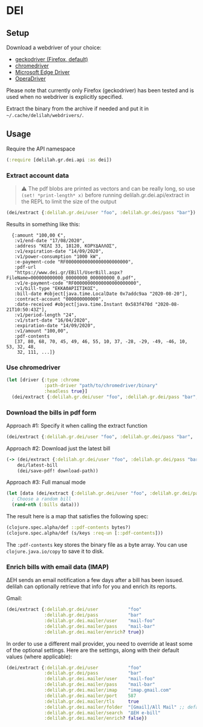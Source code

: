 # DEI

## Setup

Download a webdriver of your choice:

* [geckodriver (Firefox, default)](https://github.com/mozilla/geckodriver/releases)
* [chromedriver](https://chromedriver.chromium.org/downloads)
* [Microsoft Edge Driver](https://developer.microsoft.com/en-us/microsoft-edge/tools/webdriver/#downloads)
* [OperaDriver](https://github.com/operasoftware/operachromiumdriver/releases)

Please note that currently only Firefox (geckodriver) has been tested and is used when no webdriver is explicitly specified.

Extract the binary from the archive if needed and put it in `~/.cache/delilah/webdrivers/`.

## Usage

Require the API namespace

```clojure
(:require [delilah.gr.dei.api :as dei])
```

### Extract account data

> :warning: The pdf blobs are printed as vectors and can be really long, so use `(set! *print-length* x)`
> before running delilah.gr.dei.api/extract in the REPL to limit the size of the output

```clojure
(dei/extract {:delilah.gr.dei/user "foo", :delilah.gr.dei/pass "bar"})
```

Results in something like this:

```
  {:amount "100,00 €",
   :v1/end-date "17/08/2020",
   :address "ΚΕΛΙ 33, 18120, ΚΟΡΥΔΑΛΛΟΣ",
   :v1/expiration-date "14/09/2020",
   :v1/power-consumption "1000 kW",
   :e-payment-code "RF00000000000000000000000",
   :pdf-url
   "https://www.dei.gr/EBill/UserBill.aspx?FileName=000000000000_00000000_000000000_0.pdf",
   :v1/e-payment-code "RF00000000000000000000000",
   :v1/bill-type "ΕΚΚΑΘΑΡΙΣΤΙΚΟΣ",
   :bill-date #object[java.time.LocalDate 0x7addc9aa "2020-08-20"],
   :contract-account "000000000000",
   :date-received #object[java.time.Instant 0x583f470d "2020-08-21T10:50:43Z"],
   :v1/period-length "24",
   :v1/start-date "16/04/2020",
   :expiration-date "14/09/2020",
   :v1/amount "100,00",
   :pdf-contents
   [37, 80, 68, 70, 45, 49, 46, 55, 10, 37, -28, -29, -49, -46, 10, 53, 32, 48,
    32, 111, ...]}
```

### Use chromedriver

```clojure
(let [driver {:type :chrome
              :path-driver "path/to/chromedriver/binary"
              :headless true}]
  (dei/extract {:delilah.gr.dei/user "foo", :delilah.gr.dei/pass "bar", :driver driver}
```

### Download the bills in pdf form

Approach #1: Specify it when calling the extract function

```clojure
(dei/extract {:delilah.gr.dei/user "foo", :delilah.gr.dei/pass "bar", :save-files? true})
```

Approach #2: Download just the latest bill

```clojure
(-> (dei/extract {:delilah.gr.dei/user "foo", :delilah.gr.dei/pass "bar"})
    dei/latest-bill
    (dei/save-pdf! download-path))
```

Approach #3: Full manual mode

```clojure
(let [data (dei/extract {:delilah.gr.dei/user "foo", :delilah.gr.dei/pass "bar"})]
  ; Choose a random bill
  (rand-nth (:bills data)))
```

The result here is a map that satisfies the following spec:
```clojure
(clojure.spec.alpha/def ::pdf-contents bytes?)
(clojure.spec.alpha/def (s/keys :req-un [::pdf-contents]))
```
The `:pdf-contents` key stores the binary file as a byte array. You can use `clojure.java.io/copy` to save it to disk.

### Enrich bills with email data (IMAP)

ΔΕΗ sends an email notification a few days after a bill has been issued.
delilah can optionally retrieve that info for you and enrich its reports.

Gmail:

```clojure
(dei/extract {:delilah.gr.dei/user           "foo"
              :delilah.gr.dei/pass           "bar"
              :delilah.gr.dei.mailer/user    "mail-foo"
              :delilah.gr.dei.mailer/pass    "mail-bar"
              :delilah.gr.dei.mailer/enrich? true})
```

In order to use a different mail provider, you need to override at least some of the optional settings.
Here are the settings, along with their default values (where applicable):

```clojure
(dei/extract {:delilah.gr.dei/user           "foo"
              :delilah.gr.dei/pass           "bar"
              :delilah.gr.dei.mailer/user    "mail-foo"
              :delilah.gr.dei.mailer/pass    "mail-bar"
              :delilah.gr.dei.mailer/imap    "imap.gmail.com"
              :delilah.gr.dei.mailer/port    587
              :delilah.gr.dei.mailer/tls     true
              :delilah.gr.dei.mailer/folder  "[Gmail]/All Mail" ;; default folder to look into
              :delilah.gr.dei.mailer/search  "ΔΕΗ e-bill"
              :delilah.gr.dei.mailer/enrich? false})
```
